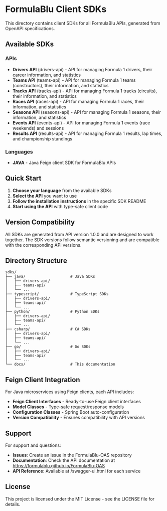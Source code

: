 # FormulaBlu Client SDKs

This directory contains client SDKs for all FormulaBlu APIs, generated from OpenAPI specifications.

## Available SDKs

### APIs

- **Drivers API** (drivers-api) - API for managing Formula 1 drivers, their career information, and statistics
- **Teams API** (teams-api) - API for managing Formula 1 teams (constructors), their information, and statistics
- **Tracks API** (tracks-api) - API for managing Formula 1 tracks (circuits), their information, and statistics
- **Races API** (races-api) - API for managing Formula 1 races, their information, and statistics
- **Seasons API** (seasons-api) - API for managing Formula 1 seasons, their information, and statistics
- **Events API** (events-api) - API for managing Formula 1 events (race weekends) and sessions
- **Results API** (results-api) - API for managing Formula 1 results, lap times, and championship standings

### Languages

- **JAVA** - Java Feign client SDK for FormulaBlu APIs

## Quick Start

1. **Choose your language** from the available SDKs
2. **Select the API** you want to use
3. **Follow the installation instructions** in the specific SDK README
4. **Start using the API** with type-safe client code

## Version Compatibility

All SDKs are generated from API version 1.0.0 and are designed to work together. The SDK versions follow semantic versioning and are compatible with the corresponding API versions.

## Directory Structure

```
sdks/
├── java/                    # Java SDKs
│   ├── drivers-api/
│   ├── teams-api/
│   └── ...
├── typescript/              # TypeScript SDKs
│   ├── drivers-api/
│   ├── teams-api/
│   └── ...
├── python/                  # Python SDKs
│   ├── drivers-api/
│   ├── teams-api/
│   └── ...
├── csharp/                  # C# SDKs
│   ├── drivers-api/
│   ├── teams-api/
│   └── ...
├── go/                      # Go SDKs
│   ├── drivers-api/
│   ├── teams-api/
│   └── ...
└── docs/                    # This documentation
```

## Feign Client Integration

For Java microservices using Feign clients, each API includes:

- **Feign Client Interfaces** - Ready-to-use Feign client interfaces
- **Model Classes** - Type-safe request/response models
- **Configuration Classes** - Spring Boot auto-configuration
- **Version Compatibility** - Ensures compatibility with API versions

## Support

For support and questions:
- **Issues**: Create an issue in the FormulaBlu-OAS repository
- **Documentation**: Check the API documentation at https://formulablu.github.io/FormulaBlu-OAS
- **API Reference**: Available at /swagger-ui.html for each service

## License

This project is licensed under the MIT License - see the LICENSE file for details.
